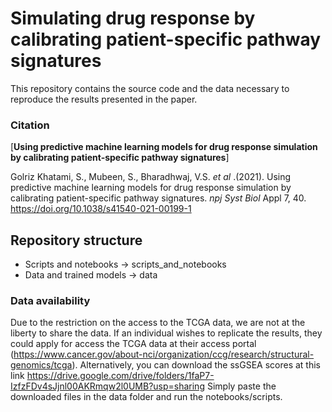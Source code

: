 # Simulating drug response by calibrating patient-specific pathway signatures
This repository contains the source code and the data necessary to reproduce the results presented
in the paper.

### Citation

[**Using predictive machine learning models for drug response simulation by calibrating patient-specific pathway signatures**]

Golriz Khatami, S., Mubeen, S., Bharadhwaj, V.S. <em>et al </em>.(2021). Using predictive machine learning models for drug response simulation by calibrating patient-specific pathway signatures. <em> npj Syst Biol </em>Appl 7, 40. https://doi.org/10.1038/s41540-021-00199-1 

## Repository structure

- Scripts and notebooks -> scripts_and_notebooks 
- Data and trained models -> data

### Data availability
Due to the restriction on the access to the TCGA data, we are not at the liberty to share the data. If an individual
wishes to replicate the results, they could apply for access the TCGA data at their access portal
(https://www.cancer.gov/about-nci/organization/ccg/research/structural-genomics/tcga). Alternatively, you can download
the ssGSEA scores at this link https://drive.google.com/drive/folders/1faP7-IzfzFDv4sJjnl00AKRmqw2l0UMB?usp=sharing
Simply paste the downloaded files in the data folder and run the notebooks/scripts.
